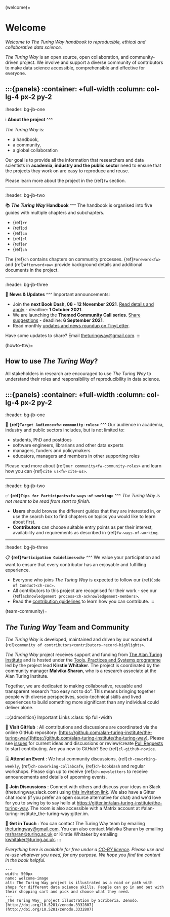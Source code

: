 (welcome)=
# Welcome

*Welcome to The Turing Way handbook to reproducible, ethical and collaborative data science.*

_The Turing Way_ is an open source, open collaboration, and community-driven project. 
We involve and support a diverse community of contributors to make data science accessible, comprehensible and effective for everyone.

:::{panels}
:container: +full-width
:column: col-lg-4 px-2 py-2
---
:header: bg-jb-one

ℹ️ **About the project**
^^^

_The Turing Way_ is:
* a handbook,
* a community,
* a global collaboration

Our goal is to provide all the information that researchers and data scientists in **academia, industry and the public sector** need to ensure that the projects they work on are easy to reproduce and reuse.

Please learn more about the project in the {ref}`fw` section.

---
:header: bg-jb-two

📚 **_The Turing Way_ Handbook** 
^^^
The handbook is organised into five guides with multiple chapters and subchapters.
* {ref}`rr`
* {ref}`pd`
* {ref}`cm`
* {ref}`cl`
* {ref}`er`
* {ref}`ch`

The {ref}`ch` contains chapters on community processes.
{ref}`Foreword<fw>` and {ref}`Afterword<aw>` provide background details and additional documents in the project.

---
:header: bg-jb-three

📣 **News & Updates** 
^^^
Important announcements:
* Join the **next Book Dash, 08 - 12 November 2021**. [Read details and apply](https://tinyurl.com/ttw-bookdash-nov21) - deadline: **1 October 2021**.
* We are launching the **Themed Community Call series**. [Share suggestions](https://tinyurl.com/ttw-community-call) - deadline: **6 September 2021**.
* Read monthly [updates and news roundup on TinyLetter](https://tinyletter.com/TuringWay/archive).

Have some updates to share? Email [theturingway@gmail.com](mailto:theturingway@gmail.com).
:::

(howto-ttw)=
## How to use _The Turing Way_?

All stakeholders in research  are encouraged to use _The Turing Way_ to understand their roles and responsibility of reproducibility in data science.

:::{panels}
:container: +full-width
:column: col-lg-4 px-2 py-2
---
:header: bg-jb-one

🎯 **{ref}`Target Audience<fw-community-roles>`**
^^^
Our audience in academia, industry and public sectors includes, but is not limited to:
* students, PhD and postdocs
* software engineers, librarians and other data experts
* managers, funders and policymakers
* educators, managers and members in other supporting roles

Please read more about {ref}`our community<fw-community-roles>` and learn how you can {ref}`cite us<fw-cite-us>`.

---
:header: bg-jb-two

✅ **{ref}`Tips for Participants<fw-ways-of-working>`**
^^^
*_The Turing Way_ is not meant to be read from start to finish.*
* **Users** should browse the different guides that they are interested in, or use the search box to find chapters on topics you would like to learn about first.
* **Contributors** can choose suitable entry points as per their interest, availability and requirements as described in {ref}`fw-ways-of-working`.

---
:header: bg-jb-three

📋 **{ref}`Participation Guidelines<ch>`** 
^^^
We value your participation and want to ensure that every contributor has an enjoyable and fulfilling experience.
* Everyone who joins _The Turing Way_ is expected to follow our {ref}`Code of Conduct<ch-coc>`.
* All contributors to this project are recognised for their work - see our {ref}`acknowledgement process<ch-acknowledgement-members>`.
* Read the [contribution guidelines](https://github.com/alan-turing-institute/the-turing-way/blob/master/CONTRIBUTING.md) to learn how you can contribute.
:::

(team-community)=
## _The Turing Way_ Team and Community

_The Turing Way_ is developed, maintained and driven by our wonderful {ref}`community of contributors<contributors-record-highlights>`.

_The Turing Way_ project receives support and funding from [The Alan Turing Institute](https://www.turing.ac.uk/) and is hosted under the [Tools, Practices and Systems programme](https://www.turing.ac.uk/research/research-programmes/tools-practices-and-systems) led by the project lead **Kirstie Whitaker**.
The project is coordinated by the community manager **Malvika Sharan**, who is a research associate at the Alan Turing Institute.

Together, we are dedicated to making collaborative, reusable and transparent research “too easy not to do”.
This means bringing together people with diverse perspectives, socio-technical skills and lived experiences to build something more significant than any individual could deliver alone.

:::{admonition} Important Links
:class: tip full-width

📝 **Visit GitHub**
: All contributions and discussions are coordinated via the online GitHub repository: [https://github.com/alan-turing-institute/the-turing-way](https://github.com/alan-turing-institute/the-turing-way).
  Please see [issues](https://github.com/alan-turing-institute/the-turing-way/issues) for current ideas and discussions or review/create [Pull Requests](https://github.com/alan-turing-institute/the-turing-way/pulls) to start contributing. Are you new to GitHub? See {ref}`cl-github-novice`.

🗓 **Attend an Event**
: We host community discussions, {ref}`ch-coworking-weekly`, {ref}`ch-coworking-collabcafe`, {ref}`ch-bookdash` and regular workshops. 
  Please sign up to receive {ref}`ch-newsletters` to receive announcements and details of upcoming events.

💬 **Join Discussions**
: Connect with others and discuss your ideas on Slack (theturingway.slack.com) using [this invitation link](https://join.slack.com/t/theturingway/shared_invite/zt-fn608gvb-h_ZSpoA29cCdUwR~TIqpBw).
  We also have a Gitter chat room (if you prefer an open source alternative for chat) and we'd love for you to swing by to say hello at https://gitter.im/alan-turing-institute/the-turing-way. 
  The room is also accessible with a Matrix account at #alan-turing-institute_the-turing-way:gitter.im.

💌 **Get in Touch**
: You can contact The Turing Way team by emailing [theturingway@gmail.com](mailto:theturingway@gmail.com).
  You can also contact Malvika Sharan by emailing [msharan@turing.ac.uk](mailto:msharan@turing.ac.uk) or Kirstie Whitaker by emailing [kwhitaker@turing.ac.uk](mailto:kwhitaker@turing.ac.uk).
:::

*Everything here is available for free under a [CC-BY licence](https://github.com/alan-turing-institute/the-turing-way/blob/master/LICENSE.md).
Please use and re-use whatever you need, for any purpose.
We hope you find the content in the book helpful.*

```{figure} figures/welcome.jpg
---
width: 500px
name: welcome-image
alt: The Turing Way project is illustrated as a road or path with shops for different data science skills. People can go in and out with their shopping cart and pick and choose what they need.
---
_The Turing Way_ project illustration by Scriberia. Zenodo. [http://doi.org/10.5281/zenodo.3332807](http://doi.org/10.5281/zenodo.3332807)
```
